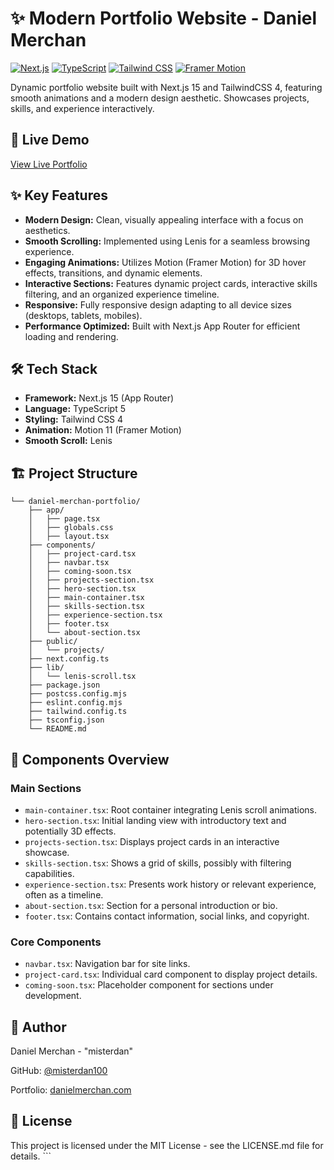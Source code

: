 # ✨ Modern Portfolio Website - Daniel Merchan

[![Next.js](https://img.shields.io/badge/Next.js-15-black.svg?logo=nextdotjs)](https://nextjs.org/)
[![TypeScript](https://img.shields.io/badge/TypeScript-5-blue.svg?logo=typescript)](https://www.typescriptlang.org/)
[![Tailwind CSS](https://img.shields.io/badge/Tailwind_CSS-4-38B2AC.svg?logo=tailwindcss)](https://tailwindcss.com/)
[![Framer Motion](https://img.shields.io/badge/Framer_Motion-11-purple.svg?logo=framer)](https://www.framer.com/motion/)

Dynamic portfolio website built with Next.js 15 and TailwindCSS 4, featuring smooth animations and a modern design aesthetic. Showcases projects, skills, and experience interactively.

## 🚀 Live Demo

[View Live Portfolio](https://your-portfolio-link.vercel.app/) 

## ✨ Key Features

-   **Modern Design:** Clean, visually appealing interface with a focus on aesthetics.
-   **Smooth Scrolling:** Implemented using Lenis for a seamless browsing experience.
-   **Engaging Animations:** Utilizes Motion (Framer Motion) for 3D hover effects, transitions, and dynamic elements.
-   **Interactive Sections:** Features dynamic project cards, interactive skills filtering, and an organized experience timeline.
-   **Responsive:** Fully responsive design adapting to all device sizes (desktops, tablets, mobiles).
-   **Performance Optimized:** Built with Next.js App Router for efficient loading and rendering.

## 🛠️ Tech Stack

-   **Framework:** Next.js 15 (App Router)
-   **Language:** TypeScript 5
-   **Styling:** Tailwind CSS 4
-   **Animation:** Motion 11 (Framer Motion)
-   **Smooth Scroll:** Lenis

## 🏗️ Project Structure

```
└── daniel-merchan-portfolio/
    ├── app/
    │   ├── page.tsx
    │   ├── globals.css
    │   ├── layout.tsx
    ├── components/
    │   ├── project-card.tsx
    │   ├── navbar.tsx
    │   ├── coming-soon.tsx
    │   ├── projects-section.tsx
    │   ├── hero-section.tsx
    │   ├── main-container.tsx
    │   ├── skills-section.tsx
    │   ├── experience-section.tsx
    │   ├── footer.tsx
    │   └── about-section.tsx
    ├── public/
    │   └── projects/
    ├── next.config.ts
    ├── lib/
    │   └── lenis-scroll.tsx
    ├── package.json
    ├── postcss.config.mjs
    ├── eslint.config.mjs
    ├── tailwind.config.ts
    ├── tsconfig.json
    └── README.md

```
## 🧩 Components Overview

### Main Sections

-   `main-container.tsx`: Root container integrating Lenis scroll animations.
-   `hero-section.tsx`: Initial landing view with introductory text and potentially 3D effects.
-   `projects-section.tsx`: Displays project cards in an interactive showcase.
-   `skills-section.tsx`: Shows a grid of skills, possibly with filtering capabilities.
-   `experience-section.tsx`: Presents work history or relevant experience, often as a timeline.
-   `about-section.tsx`: Section for a personal introduction or bio.
-   `footer.tsx`: Contains contact information, social links, and copyright.

### Core Components

-   `navbar.tsx`: Navigation bar for site links.
-   `project-card.tsx`: Individual card component to display project details.
-   `coming-soon.tsx`: Placeholder component for sections under development.


## 👤 Author
Daniel Merchan - "misterdan"

GitHub: [@misterdan100](https://github.com/misterdan100)

Portfolio: [danielmerchan.com](https://danielmerchan.com) 

## 📄 License
This project is licensed under the MIT License - see the LICENSE.md file for details. ```